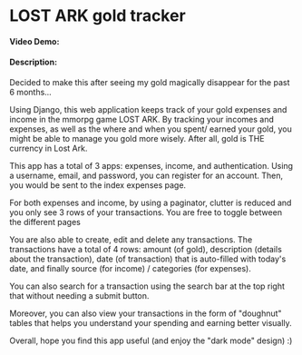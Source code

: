 # LOST ARK gold tracker
#### Video Demo:  <URL HERE>
#### Description:
Decided to make this after seeing my gold magically disappear for the past 6 months...

Using Django, this web application keeps track of your gold expenses and income in the mmorpg game LOST ARK.
By tracking your incomes and expenses, as well as the where and when you spent/ earned your
gold, you might be able to manage you gold more wisely. After all, gold is THE currency in Lost Ark.


This app has a total of 3 apps: expenses, income, and authentication. Using a username, email, and password,
you can register for an account. Then, you would be sent to the index expenses page.

For both expenses and income, by using a paginator, clutter is reduced and you only see 3 rows of your
transactions. You are free to toggle between the different pages

You are also able to create, edit and delete any transactions. The transactions have a total of 4 rows:
amount (of gold), description (details about the transaction), date (of transaction) that is auto-filled
with today's date, and finally source (for income) / categories (for expenses).

You can also search for a transaction using the search bar at the top right that without needing a submit button.

Moreover, you can also view your transactions in the form of "doughnut" tables that helps you understand your
spending and earning better visually.

Overall, hope you find this app useful (and enjoy the "dark mode" design) :)